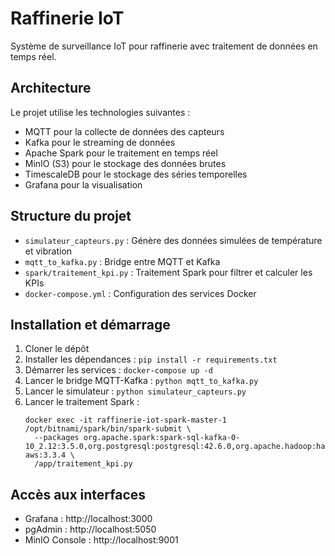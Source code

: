 # Raffinerie IoT

Système de surveillance IoT pour raffinerie avec traitement de données en temps réel.

## Architecture

Le projet utilise les technologies suivantes :
- MQTT pour la collecte de données des capteurs
- Kafka pour le streaming de données
- Apache Spark pour le traitement en temps réel
- MinIO (S3) pour le stockage des données brutes
- TimescaleDB pour le stockage des séries temporelles
- Grafana pour la visualisation

## Structure du projet

- `simulateur_capteurs.py` : Génère des données simulées de température et vibration
- `mqtt_to_kafka.py` : Bridge entre MQTT et Kafka
- `spark/traitement_kpi.py` : Traitement Spark pour filtrer et calculer les KPIs
- `docker-compose.yml` : Configuration des services Docker

## Installation et démarrage

1. Cloner le dépôt
2. Installer les dépendances : `pip install -r requirements.txt`
3. Démarrer les services : `docker-compose up -d`
4. Lancer le bridge MQTT-Kafka : `python mqtt_to_kafka.py`
5. Lancer le simulateur : `python simulateur_capteurs.py`
6. Lancer le traitement Spark : 
   ```
   docker exec -it raffinerie-iot-spark-master-1 /opt/bitnami/spark/bin/spark-submit \
     --packages org.apache.spark:spark-sql-kafka-0-10_2.12:3.5.0,org.postgresql:postgresql:42.6.0,org.apache.hadoop:hadoop-aws:3.3.4 \
     /app/traitement_kpi.py
   ```

## Accès aux interfaces

- Grafana : http://localhost:3000
- pgAdmin : http://localhost:5050
- MinIO Console : http://localhost:9001 